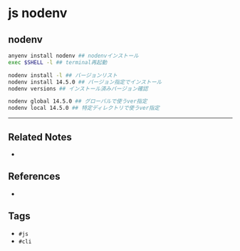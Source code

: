 # js nodenv
## nodenv
```bash
anyenv install nodenv ## nodenvインストール
exec $SHELL -l ## terminal再起動

nodenv install -l ## バージョンリスト
nodenv install 14.5.0 ## バージョン指定でインストール
nodenv versions ## インストール済みバージョン確認

nodenv global 14.5.0 ## グローバルで使うver指定
nodenv local 14.5.0 ## 特定ディレクトリで使うver指定
```

---
## Related Notes
- 

## References
- 

## Tags
- `#js` 
- `#cli` 